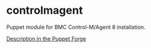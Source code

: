 controlmagent
=============

Puppet module for BMC Control-M/Agent 8 installation.

[Description in the Puppet Forge](https://forge.puppetlabs.com/tw/controlmagent)
